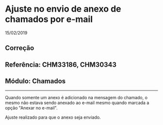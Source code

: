 # Ajuste no envio de anexo de chamados por e-mail
15/02/2019
## Correção
## Referência: CHM33186, CHM30343
## Módulo: Chamados
***

Quando somente um anexo é adicionado na mensagem do chamado, o mesmo não estava sendo anexado ao e-mail mesmo quando marcada a opção "Anexar no e-mail".

Ajuste realizado para que o anexo seja enviado.